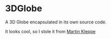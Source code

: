 # 3DGlobe

A 3D Globe encapsulated in its own source code.

It looks cool, so I stole it from [Martin Kleppe](https://aem1k.com/world/)